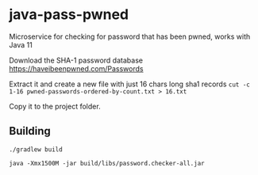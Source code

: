 # java-pass-pwned
Microservice for checking for password that has been pwned, works with Java 11

Download the SHA-1 password database https://haveibeenpwned.com/Passwords

Extract it and create a new file with just 16 chars long sha1 records
`cut -c 1-16 pwned-passwords-ordered-by-count.txt > 16.txt`

Copy it to the project folder.

## Building
```./gradlew build```

```java -Xmx1500M -jar build/libs/password.checker-all.jar```
